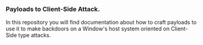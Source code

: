 ### Payloads to Client-Side Attack.

In this repository you will find documentation about how to craft payloads to use it to make backdoors on a Window's host system oriented on Client-Side type attacks.